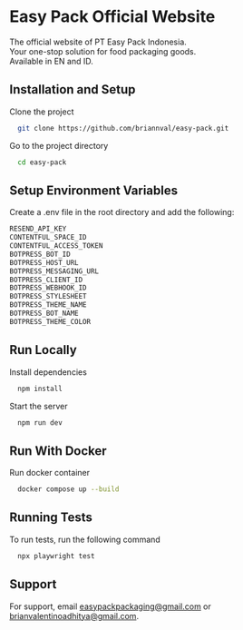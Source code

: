 
# Easy Pack Official Website

The official website of PT Easy Pack Indonesia.   
Your one-stop solution for food packaging goods.   
Available in EN and ID.

## Installation and Setup

Clone the project

```bash
  git clone https://github.com/briannval/easy-pack.git
```

Go to the project directory

```bash
  cd easy-pack
```


## Setup Environment Variables

Create a .env file in the root directory and add the following:

```bash
RESEND_API_KEY
CONTENTFUL_SPACE_ID
CONTENTFUL_ACCESS_TOKEN
BOTPRESS_BOT_ID
BOTPRESS_HOST_URL
BOTPRESS_MESSAGING_URL
BOTPRESS_CLIENT_ID
BOTPRESS_WEBHOOK_ID
BOTPRESS_STYLESHEET
BOTPRESS_THEME_NAME
BOTPRESS_BOT_NAME
BOTPRESS_THEME_COLOR

```
    
## Run Locally

Install dependencies

```bash
  npm install
```

Start the server

```bash
  npm run dev
```


## Run With Docker  

Run docker container

```bash
  docker compose up --build
```
## Running Tests

To run tests, run the following command

```bash
  npx playwright test
```


## Support

For support, email easypackpackaging@gmail.com or brianvalentinoadhitya@gmail.com.